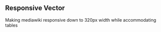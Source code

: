Responsive Vector
-----------------
Making mediawiki responsive down to 320px width while accommodating tables
